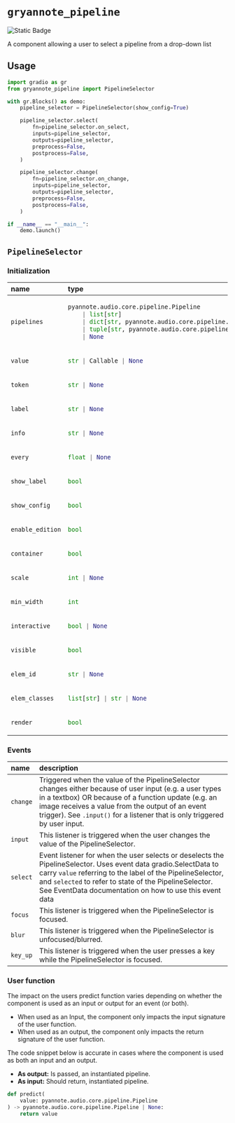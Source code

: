 
# `gryannote_pipeline`
<img alt="Static Badge" src="https://img.shields.io/badge/version%20-%200.1.3%20-%20orange">

A component allowing a user to select a pipeline from a drop-down list

## Usage

```python
import gradio as gr
from gryannote_pipeline import PipelineSelector

with gr.Blocks() as demo:
    pipeline_selector = PipelineSelector(show_config=True)

    pipeline_selector.select(
        fn=pipeline_selector.on_select,
        inputs=pipeline_selector,
        outputs=pipeline_selector,
        preprocess=False,
        postprocess=False,
    )

    pipeline_selector.change(
        fn=pipeline_selector.on_change,
        inputs=pipeline_selector,
        outputs=pipeline_selector,
        preprocess=False,
        postprocess=False,
    )

if __name__ == "__main__":
    demo.launch()

```

## `PipelineSelector`

### Initialization

<table>
<thead>
<tr>
<th align="left">name</th>
<th align="left" style="width: 25%;">type</th>
<th align="left">default</th>
<th align="left">description</th>
</tr>
</thead>
<tbody>
<tr>
<td align="left"><code>pipelines</code></td>
<td align="left" style="width: 25%;">

```python
pyannote.audio.core.pipeline.Pipeline
    | list[str]
    | dict[str, pyannote.audio.core.pipeline.Pipeline]
    | tuple[str, pyannote.audio.core.pipeline.Pipeline]
    | None
```

</td>
<td align="left"><code>None</code></td>
<td align="left">optional</td>
</tr>

<tr>
<td align="left"><code>value</code></td>
<td align="left" style="width: 25%;">

```python
str | Callable | None
```

</td>
<td align="left"><code>None</code></td>
<td align="left">optional</td>
</tr>

<tr>
<td align="left"><code>token</code></td>
<td align="left" style="width: 25%;">

```python
str | None
```

</td>
<td align="left"><code>None</code></td>
<td align="left">None</td>
</tr>

<tr>
<td align="left"><code>label</code></td>
<td align="left" style="width: 25%;">

```python
str | None
```

</td>
<td align="left"><code>None</code></td>
<td align="left">optional</td>
</tr>

<tr>
<td align="left"><code>info</code></td>
<td align="left" style="width: 25%;">

```python
str | None
```

</td>
<td align="left"><code>None</code></td>
<td align="left">optional</td>
</tr>

<tr>
<td align="left"><code>every</code></td>
<td align="left" style="width: 25%;">

```python
float | None
```

</td>
<td align="left"><code>None</code></td>
<td align="left">optional</td>
</tr>

<tr>
<td align="left"><code>show_label</code></td>
<td align="left" style="width: 25%;">

```python
bool
```

</td>
<td align="left"><code>True</code></td>
<td align="left">optional</td>
</tr>

<tr>
<td align="left"><code>show_config</code></td>
<td align="left" style="width: 25%;">

```python
bool
```

</td>
<td align="left"><code>False</code></td>
<td align="left">bool, optional</td>
</tr>

<tr>
<td align="left"><code>enable_edition</code></td>
<td align="left" style="width: 25%;">

```python
bool
```

</td>
<td align="left"><code>False</code></td>
<td align="left">bool, optional</td>
</tr>

<tr>
<td align="left"><code>container</code></td>
<td align="left" style="width: 25%;">

```python
bool
```

</td>
<td align="left"><code>True</code></td>
<td align="left">optional</td>
</tr>

<tr>
<td align="left"><code>scale</code></td>
<td align="left" style="width: 25%;">

```python
int | None
```

</td>
<td align="left"><code>None</code></td>
<td align="left">optional</td>
</tr>

<tr>
<td align="left"><code>min_width</code></td>
<td align="left" style="width: 25%;">

```python
int
```

</td>
<td align="left"><code>160</code></td>
<td align="left">optional</td>
</tr>

<tr>
<td align="left"><code>interactive</code></td>
<td align="left" style="width: 25%;">

```python
bool | None
```

</td>
<td align="left"><code>None</code></td>
<td align="left">optional</td>
</tr>

<tr>
<td align="left"><code>visible</code></td>
<td align="left" style="width: 25%;">

```python
bool
```

</td>
<td align="left"><code>True</code></td>
<td align="left">optional</td>
</tr>

<tr>
<td align="left"><code>elem_id</code></td>
<td align="left" style="width: 25%;">

```python
str | None
```

</td>
<td align="left"><code>None</code></td>
<td align="left">optional</td>
</tr>

<tr>
<td align="left"><code>elem_classes</code></td>
<td align="left" style="width: 25%;">

```python
list[str] | str | None
```

</td>
<td align="left"><code>None</code></td>
<td align="left">optional</td>
</tr>

<tr>
<td align="left"><code>render</code></td>
<td align="left" style="width: 25%;">

```python
bool
```

</td>
<td align="left"><code>True</code></td>
<td align="left">optional</td>
</tr>
</tbody></table>


### Events

| name | description |
|:-----|:------------|
| `change` | Triggered when the value of the PipelineSelector changes either because of user input (e.g. a user types in a textbox) OR because of a function update (e.g. an image receives a value from the output of an event trigger). See `.input()` for a listener that is only triggered by user input. |
| `input` | This listener is triggered when the user changes the value of the PipelineSelector. |
| `select` | Event listener for when the user selects or deselects the PipelineSelector. Uses event data gradio.SelectData to carry `value` referring to the label of the PipelineSelector, and `selected` to refer to state of the PipelineSelector. See EventData documentation on how to use this event data |
| `focus` | This listener is triggered when the PipelineSelector is focused. |
| `blur` | This listener is triggered when the PipelineSelector is unfocused/blurred. |
| `key_up` | This listener is triggered when the user presses a key while the PipelineSelector is focused. |



### User function

The impact on the users predict function varies depending on whether the component is used as an input or output for an event (or both).

- When used as an Input, the component only impacts the input signature of the user function.
- When used as an output, the component only impacts the return signature of the user function.

The code snippet below is accurate in cases where the component is used as both an input and an output.

- **As output:** Is passed, an instantiated pipeline.
- **As input:** Should return, instantiated pipeline.

 ```python
 def predict(
     value: pyannote.audio.core.pipeline.Pipeline
 ) -> pyannote.audio.core.pipeline.Pipeline | None:
     return value
 ```
